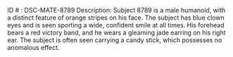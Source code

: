 ID # : DSC-MATE-8789
Description: Subject 8789 is a male humanoid, with a distinct feature of orange stripes on his face. The subject has blue clown eyes and is seen sporting a wide, confident smile at all times. His forehead bears a red victory band, and he wears a gleaming jade earring on his right ear. The subject is often seen carrying a candy stick, which possesses no anomalous effect.